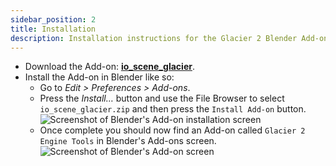 ```yaml
---
sidebar_position: 2
title: Installation
description: Installation instructions for the Glacier 2 Blender Add-on
---
```


-   Download the Add-on: **[io_scene_glacier](https://github.com/glacier-modding/io_scene_glacier/releases/latest/download/io_scene_glacier.zip)**.
-   Install the Add-on in Blender like so:
    -   Go to _Edit > Preferences > Add-ons_.
    -   Press the _Install…_ button and use the File Browser to select `io_scene_glacier.zip` and then press the `Install Add-on` button.
        ![Screenshot of Blender's Add-on installation screen](/img/blender/installation/blender_add-on_installation.png)
    -   Once complete you should now find an Add-on called `Glacier 2 Engine Tools` in Blender's Add-ons screen.
        ![Screenshot of Blender's Add-on screen](/img/blender/installation/blender_add-ons_screen.png)
